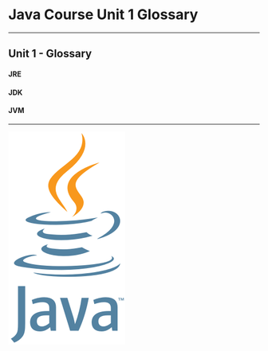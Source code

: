 # Java Course Unit 1 Glossary

---
## Unit 1 - Glossary

#### JRE

#### JDK

#### JVM

---

<a href="https://github.com/Kevin-Lago/Java-Course-Guide">
	<img src="../java_logo.png" />
</a>